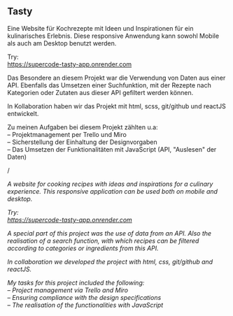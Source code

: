 ## Tasty

Eine Website für Kochrezepte mit Ideen und Inspirationen für ein kulinarisches Erlebnis. Diese responsive Anwendung kann sowohl Mobile als auch am Desktop benutzt werden.

Try:  
https://supercode-tasty-app.onrender.com

Das Besondere an diesem Projekt war die Verwendung von Daten aus einer API. Ebenfalls das Umsetzen einer Suchfunktion, mit der Rezepte nach Kategorien oder Zutaten aus dieser API gefiltert werden können.

In Kollaboration haben wir das Projekt mit html, scss, git/github und reactJS entwickelt.

Zu meinen Aufgaben bei diesem Projekt zählten u.a:  
– Projektmanagement per Trello und Miro  
– Sicherstellung der Einhaltung der Designvorgaben  
– Das Umsetzen der Funktionalitäten mit JavaScript (API, "Auslesen" der Daten)

/

*A website for cooking recipes with ideas and inspirations for a culinary experience. This responsive application can be used both on mobile and desktop.*

*Try:  
https://supercode-tasty-app.onrender.com*

*A special part of this project was the use of data from an API. Also the realisation of a search function, with which recipes can be filtered according to categories or ingredients from this API.*

*In collaboration we developed the project with html, css, git/github and reactJS.*

*My tasks for this project included the following:  
– Project management via Trello and Miro  
– Ensuring compliance with the design specifications  
– The realisation of the functionalities with JavaScript*
